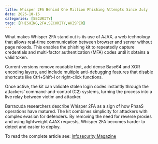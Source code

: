 ```yaml
---
title: Whisper 2FA Behind One Million Phishing Attempts Since July
date: 2025-10-15
categories: [SECURITY]
tags: [PHISHING,2FA,SECURITY,WHISPER]
---
```


What makes Whisper 2FA stand out is its use of AJAX, a web technology that allows real-time communication between browser and server without page reloads. This enables the phishing kit to repeatedly capture credentials and multi-factor authentication (MFA) codes until it obtains a valid token.

Current versions remove readable text, add dense Base64 and XOR encoding layers, and include multiple anti-debugging features that disable shortcuts like Ctrl+Shift-I or right-click functions.

Once active, the kit can validate stolen login codes instantly through the attackers’ command-and-control (C2) systems, turning the process into a live relay between victim and attacker.

Barracuda researchers describe Whisper 2FA as a sign of how PhaaS operations have matured. The kit combines simplicity for attackers with complex evasion for defenders. By removing the need for reverse proxies and using lightweight AJAX requests, Whisper 2FA becomes harder to detect and easier to deploy.

To read the complete article see: [Infosecurity Magazine](https://www.infosecurity-magazine.com/news/whisper-2fa-behind-1m-phishing/) 